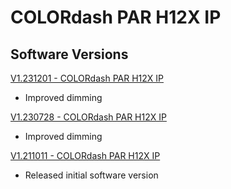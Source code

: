 # COLORdash PAR H12X IP

## Software Versions

[V1.231201 - COLORdash PAR H12X IP](https://github.com/Chauvet-Pro/COLORDASHPARH12XIP/blob/1d5db89fb400b6f71f939ee7758f3b19ae661186/firmware/V1.231201.zip)
- Improved dimming

[V1.230728 - COLORdash PAR H12X IP](https://github.com/Chauvet-Pro/COLORDASHPARH12XIP/blob/1d5db89fb400b6f71f939ee7758f3b19ae661186/firmware/V1.230728.zip)
- Improved dimming

[V1.211011 - COLORdash PAR H12X IP](https://github.com/Chauvet-Pro/COLORDASHPARH12XIP/blob/1d5db89fb400b6f71f939ee7758f3b19ae661186/firmware/V1.211011.zip)
- Released initial software version
